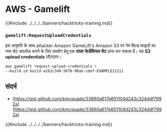 # AWS - Gamelift

{{#include ../../../../banners/hacktricks-training.md}}

### `gamelift:RequestUploadCredentials`

इस अनुमति के साथ attacker Amazon GameLift's Amazon S3 पर गेम बिल्ड फाइलों का नया सेट अपलोड करने के लिए उपयोग हेतु एक **ताज़ा क्रेडेंशियल सेट** प्राप्त कर सकता है। यह **S3 upload credentials** लौटाएगा।
```bash
aws gamelift request-upload-credentials \
--build-id build-a1b2c3d4-5678-90ab-cdef-EXAMPLE11111
```
## संदर्भ

- [https://gist.github.com/kmcquade/33860a617e651104d243c324ddf7992a](https://gist.github.com/kmcquade/33860a617e651104d243c324ddf7992a)

{{#include ../../../../banners/hacktricks-training.md}}
